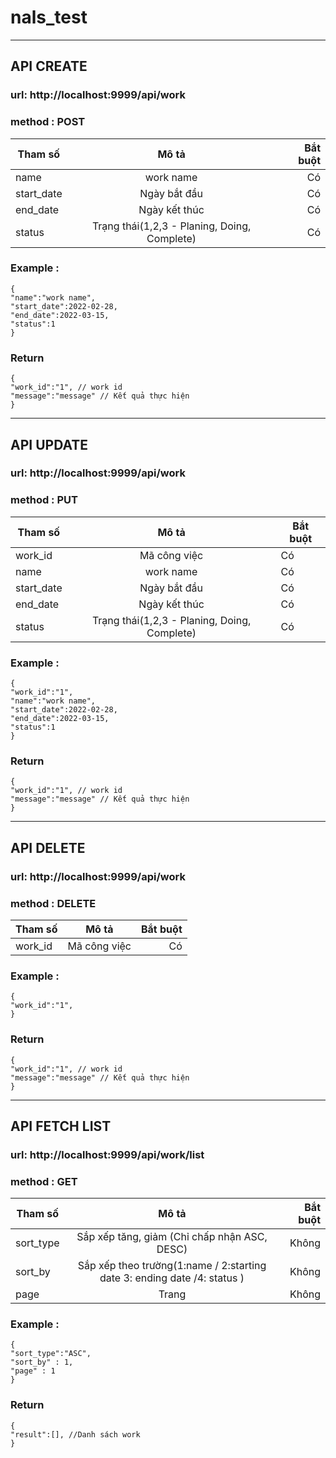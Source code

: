 # nals_test
---
## API CREATE
### url: http://localhost:9999/api/work 
### method : POST 
|Tham số      |Mô tả                                             |Bắt buột |
| ------------|:------------------------------------------------:| -------:|
|name         |work name                                    |Có       |
|start_date   |Ngày bắt đầu                                 |Có       |
|end_date     |Ngày kết thúc                                |Có       |
|status       |Trạng thái(1,2,3 - Planing, Doing, Complete) |Có       |
### Example : 
~~~
{
"name":"work name",
"start_date":2022-02-28,
"end_date":2022-03-15,
"status":1
}
~~~
### Return
~~~
{
"work_id":"1", // work id
"message":"message" // Kết quả thực hiện
}
~~~
---
## API UPDATE
### url: http://localhost:9999/api/work
### method : PUT
| Tham số        | Mô tả                                           | Bắt buột|
| -------------  |:-----------------------------------------------:|------- |
| work_id        | Mã công việc                                    |Có      |
| name           | work name                                       |Có      |
| start_date     | Ngày bắt đầu                                    |Có      |
| end_date       | Ngày kết thúc                                   |Có      |
| status         | Trạng thái(1,2,3 - Planing, Doing, Complete)    |Có      |
### Example : 
~~~
{
"work_id":"1",
"name":"work name",
"start_date":2022-02-28,
"end_date":2022-03-15,
"status":1
}
~~~
### Return 
~~~
{
"work_id":"1", // work id
"message":"message" // Kết quả thực hiện
}
~~~
---
## API DELETE
### url: http://localhost:9999/api/work
### method : DELETE
| Tham số        | Mô tả                                           | Bắt buột|
| -------------  |:-----------------------------------------------:| -------:|
| work_id        | Mã công việc                                    | Có      |

### Example : 
~~~
{
"work_id":"1",
}
~~~
### Return 
~~~
{
"work_id":"1", // work id
"message":"message" // Kết quả thực hiện
}
~~~
---
## API FETCH LIST
### url: http://localhost:9999/api/work/list
### method : GET
|Tham số   | Mô tả                                                                     | Bắt buột
| ---------|:-------------------------------------------------------------------------:| -------:|
|sort_type |  Sắp xếp tăng, giảm (Chỉ chấp nhận ASC, DESC)                             |Không    |
|sort_by   |  Sắp xếp theo trường(1:name / 2:starting date 3: ending date /4: status ) |Không    |
|page      |  Trang                                                                    |Không    |

### Example : 
~~~
{
"sort_type":"ASC",
"sort_by" : 1,
"page" : 1        
}
~~~
### Return 
~~~
{
"result":[], //Danh sách work 
}
~~~
